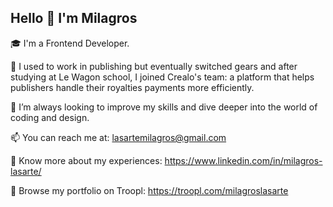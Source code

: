 ## Hello 👋 I'm Milagros


:mortar_board: I'm a Frontend Developer.

🌱 I used to work in publishing but eventually switched gears and after studying at Le Wagon school, I joined Crealo's team: a platform that helps publishers handle their royalties payments more efficiently.

:space_invader: I’m always looking to improve my skills and dive deeper into the world of coding and design.

📫 You can reach me at: lasartemilagros@gmail.com

📄 Know more about my experiences: https://www.linkedin.com/in/milagros-lasarte/

🔎 Browse my portfolio on Troopl: https://troopl.com/milagroslasarte
